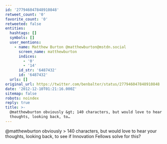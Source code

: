 ```yaml
---
id: '277946047848910848'
retweet_count: '0'
favorite_count: '0'
retweeted: false
entities:
  hashtags: []
  symbols: []
  user_mentions:
    - name: Matthew Burton @matthewburton@mstdn.social
      screen_name: matthewburton
      indices:
        - '0'
        - '14'
      id_str: '6487432'
      id: '6487432'
  urls: []
original_url: https://twitter.com/benbalter/status/277946047848910848
date: '2012-12-10T01:21:16.000Z'
sitemap: false
robots: noindex
reply: true
title: >-
  @matthewburton obviously &gt; 140 characters, but would love to hear your
  thoughts, looking back, to…
---
```


@matthewburton obviously &gt; 140 characters, but would love to hear your thoughts, looking back, to see if Innovation Fellows solve for this?